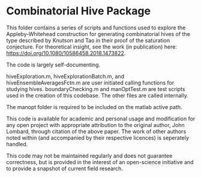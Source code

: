 # Combinatorial Hive Package

This folder contains a series of scripts and functions used to explore the Appleby-Whitehead construction for generating combinatorial hives of the type described by Knutson and Tao in their proof of the saturation conjecture.
For theoretical insight, see the work (in publication) here: https://doi.org/10.1080/10586458.2018.1473822.

The code is largely self-documenting.

hiveExploration.m, hiveExplorationBatch.m, and hiveEnsembleAveragesFctn.m are user initiated calling functions for studying hives. boundaryChecking.m and manOptTest.m are test scripts used in the creation of this codebase. The other files are called internally.

The manopt folder is required to be included on the matlab active path.

This code is available for academic and personal usage and modification for any open project with appropriate attribution to the original author, John Lombard, through citation of the above paper. The work of other authors noted within (and
accompanied by their respective licences) is seperately handled.

This code may not be maintained regularly and does not guarantee correctness, but is provided in the interest of an open-science initiative and to provide a snapshot of current field research.
